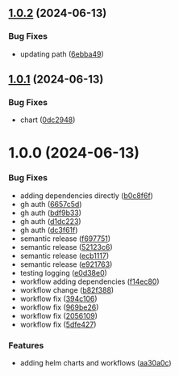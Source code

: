 ## [1.0.2](https://github.com/cyse7125-su24-team15/helm-webapp-cve-processor/compare/v1.0.1...v1.0.2) (2024-06-13)


### Bug Fixes

* updating path ([6ebba49](https://github.com/cyse7125-su24-team15/helm-webapp-cve-processor/commit/6ebba492c6db2ba040615d02fa719ab2021f76e5))

## [1.0.1](https://github.com/cyse7125-su24-team15/helm-webapp-cve-processor/compare/v1.0.0...v1.0.1) (2024-06-13)


### Bug Fixes

* chart ([0dc2948](https://github.com/cyse7125-su24-team15/helm-webapp-cve-processor/commit/0dc29481117d257ed9e273e757094d3844a51657))

# 1.0.0 (2024-06-13)


### Bug Fixes

* adding dependencies directly ([b0c8f6f](https://github.com/cyse7125-su24-team15/helm-webapp-cve-processor/commit/b0c8f6f9756451542fd541806da6c6d0cda2c3e4))
* gh auth ([6657c5d](https://github.com/cyse7125-su24-team15/helm-webapp-cve-processor/commit/6657c5d4ab2b6271482087334eae1f210c849781))
* gh auth ([bdf9b33](https://github.com/cyse7125-su24-team15/helm-webapp-cve-processor/commit/bdf9b337a7238e697f3dcca47ae34d9170248fc2))
* gh auth ([d1dc223](https://github.com/cyse7125-su24-team15/helm-webapp-cve-processor/commit/d1dc223ceb25880eefd38627d33f768038fcee18))
* gh auth ([dc3f61f](https://github.com/cyse7125-su24-team15/helm-webapp-cve-processor/commit/dc3f61ff0fd16774008c53b5ceb6c628352a8329))
* semantic release ([f697751](https://github.com/cyse7125-su24-team15/helm-webapp-cve-processor/commit/f6977519819f1c947f5df35e996f88f42e537340))
* semantic release ([52123c6](https://github.com/cyse7125-su24-team15/helm-webapp-cve-processor/commit/52123c64013c03f88bef54c25cf07e74dd345c94))
* semantic release ([ecb1117](https://github.com/cyse7125-su24-team15/helm-webapp-cve-processor/commit/ecb1117ea63917095f29e32c300617886ca42839))
* semantic release ([e921763](https://github.com/cyse7125-su24-team15/helm-webapp-cve-processor/commit/e92176347e3c56bf2014d570b0d6055be11535d6))
* testing logging ([e0d38e0](https://github.com/cyse7125-su24-team15/helm-webapp-cve-processor/commit/e0d38e0948c63dbe63089d544e2e3b74f0eaca09))
* workflow adding dependencies ([f14ec80](https://github.com/cyse7125-su24-team15/helm-webapp-cve-processor/commit/f14ec80460951f6cf357598d41eb8d6b91053b8c))
* workflow change ([b82f388](https://github.com/cyse7125-su24-team15/helm-webapp-cve-processor/commit/b82f3885db7437f2a376ffaef9219b35a8d4dc24))
* workflow fix ([394c106](https://github.com/cyse7125-su24-team15/helm-webapp-cve-processor/commit/394c1062351f1ad14ccde8aae218d2432b819c9d))
* workflow fix ([969be26](https://github.com/cyse7125-su24-team15/helm-webapp-cve-processor/commit/969be26dc8d1de9d6d2ff571d7cb16d1da0f96ef))
* workflow fix ([2056109](https://github.com/cyse7125-su24-team15/helm-webapp-cve-processor/commit/205610950488eb7353b7822b15e48d44d82a37b9))
* workflow fix ([5dfe427](https://github.com/cyse7125-su24-team15/helm-webapp-cve-processor/commit/5dfe42746d22ebd394858915200d4882fd0a7a56))


### Features

* adding helm charts and workflows ([aa30a0c](https://github.com/cyse7125-su24-team15/helm-webapp-cve-processor/commit/aa30a0cca3c036cfd920121dcecea90620bcb03e))
